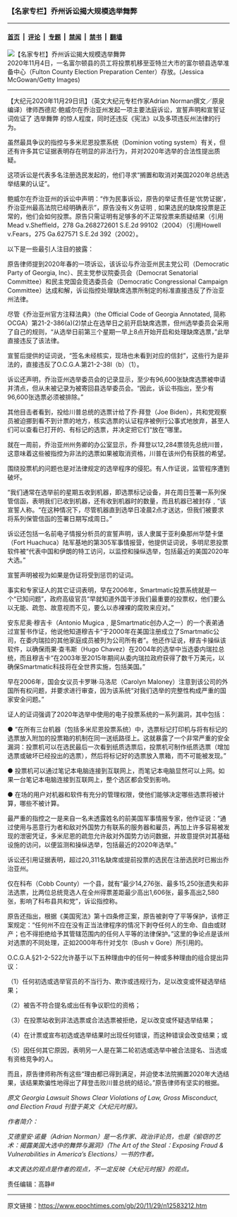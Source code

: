 ### 【名家专栏】乔州诉讼揭大规模选举舞弊

---

#### [首页](../../../..?n12583212) &nbsp;|&nbsp; [评论](../../../../../epoch-comment?n12583212) &nbsp;|&nbsp; [专题](../../../../../epoch-special?n12583212) &nbsp;|&nbsp; [禁闻](../../../../../epoch-news?n12583212) &nbsp;|&nbsp; [禁书](../../../../../books?n12583212) &nbsp;|&nbsp; [翻墙](https://github.com/gfw-breaker/nogfw/blob/master/README.md?n12583212)


<div><img alt="【名家专栏】乔州诉讼揭大规模选举舞弊" class="attachment-djy_600_400 size-djy_600_400 wp-post-image" src="https://i.epochtimes.com/assets/uploads/2020/11/Georgia-vote-count-1229462105-700x420-600x400.jpg"/>
<div class="caption">
 2020年11月4日，一名富尔顿县的员工将投票机移至亚特兰大市的富尔顿县选举准备中心（Fulton County Election Preparation Center）存放。(Jessica McGowan/Getty Images)
</div></div><hr/><div class="post_content" id="artbody" itemprop="articleBody">
 <!-- article content begin -->
 <p>
  【大纪元2020年11月29日讯】（英文大纪元专栏作家Adrian Norman撰文／原泉编译）律师西德尼‧鲍威尔在乔治亚州发起一项主要法庭诉讼，宣誓声明和宣誓证词佐证了
  <ok href="https://www.epochtimes.com/gb/tag/%E9%80%89%E4%B8%BE%E8%88%9E%E5%BC%8A.html">
   选举舞弊
  </ok>
  的惊人程度，同时还违反《宪法》以及多项违反州法律的行为。
 </p>
 <p>
  虽然最具争议的指控与多米尼恩投票系统（Dominion voting system）有关，但还有许多其它证据表明存在明显的非法行为，并对2020年选举的合法性提出质疑。
 </p>
 <p>
  这项诉讼是代表多名注册选民发起的，他们寻求“搁置和取消对美国2020年总统选举结果的认证”。
 </p>
 <p>
  鲍威尔在乔治亚州的诉讼中声明：“作为民事诉讼，原告的举证责任是‘优势证据’，乔治亚州最高法院已经明确表示”，原告没有义务证明﹐如果选民的缺席投票是正常的，他们会如何投票。原告只需证明有足够多的不正常投票来质疑结果（引用Mead v.Sheffield，278 Ga.268272601 S.E.2d 99102（2004）（引用Howell v.Fears，275 Ga.627571 S.E.2d 392（2002）。
 </p>
 <p>
  以下是一些最引人注目的披露：
 </p>
 <p>
  原告律师提到2020年春的一项诉讼，该诉讼与乔治亚州民主党公司（Democratic Party of Georgia, Inc）、民主党参议院委员会（Democrat Senatorial Committee）和民主党国会竞选委员会（Democratic Congressional Campaign Committee）达成和解，诉讼指控处理缺席选票所制定的标准直接违反了乔治亚州法律。
 </p>
 <p>
  尽管《乔治亚州官方注释法典》（the Official Code of Georgia Annotated, 简称OCGA）第21-2-386(a)(2)禁止在选举日之前开启缺席选票，但州选举委员会采用了自己的规则，“从选举日前第三个星期一早上8点开始开启和处理缺席选票，”此举直接违反了该法律。
 </p>
 <p>
  宣誓后提供的证词说，“签名未经核实，现场也未看到对应的信封”，这些行为是非法的，直接违反了O.C.G.A.第21-2-38l（b）（1）。
 </p>
 <p>
  诉讼还声明，乔治亚州选举委员会的记录显示，至少有96,600张缺席选票被申请并清点，但从未被记录为被寄回县选举委员会。“因此，诉讼书指出，至少有96,600张选票必须被排除。”
 </p>
 <p>
  其他目击者看到，投给川普总统的选票计给了乔‧拜登（Joe Biden），共和党观察员被迫挪到看不到计票的地方，核实选票的认证程序被例行公事式地放弃，甚至人们可以查看已打开的、有标记的选票，并决定把它们“放在”哪里。
 </p>
 <p>
  就在一周前，乔治亚州州务卿的办公室显示，乔‧拜登以12,284票领先总统川普，这意味着这些被指控为非法的选票如果被取消资格，川普在该州仍有获胜的希望。
 </p>
 <p>
  围绕投票机的问题也是对法律规定的选举程序的侵犯。有人作证说，监管程序遭到破坏。
 </p>
 <p>
  “我们通常在选举前的星期五收到机器，即选票标记设备，并在周日签署一系列保管信函，表明我们已收到机器，还有收到机器时的数量，而且机器已被封存﹐”该宣誓人称。“在这种情况下，尽管机器直到选举日凌晨2点才送达，但我们被要求将系列保管信函的签署日期写成周日。”
 </p>
 <p>
  诉讼还包括一名前电子情报分析员的宣誓声明，该人隶属于亚利桑那州华楚卡堡（Fort Huachuca）陆军基地的第305军事情报营，他提供证词说，多明尼恩投票软件被“代表中国和伊朗的特工访问，以监控和操纵选举，包括最近的美国2020年大选。”
 </p>
 <p>
  宣誓声明被视为如果是伪证将受到惩罚的证词。
 </p>
 <p>
  事实和专家证人的其它证词表明，早在2006年，Smartmatic投票系统就是一个“已知问题”，政府高级官员“早就知道外国干涉我们最重要的投票权，他们要么以无能、疏忽、故意视而不见，要么以赤裸裸的腐败来应对。”
 </p>
 <p>
  安东尼奥‧穆吉卡（Antonio Mugica﹐是Smartmatic创办人之一）的一个表弟通过宣誓书作证，他说他知道穆吉卡“于2000年在美国注册成立了Smartmatic公司，在委内瑞拉的其他家庭成员被列为公司所有者”。他还作证说，穆吉卡操纵该软件，以确保雨果‧查韦斯（Hugo Chavez）在2004年的选举中当选委内瑞拉总统，而且穆吉卡“在2003年至2015年期间从委内瑞拉政府获得了数千万美元，以确保Smartmatic科技将在全世界实施，包括美国。”
 </p>
 <p>
  早在2006年，国会女议员卡罗琳‧马洛尼（Carolyn Maloney）注意到该公司的外国所有权问题，并要求进行审查，因为该系统“对我们选举的完整性构成严重的国家安全问题。”
 </p>
 <p>
  证人的证词强调了2020年选举中使用的电子投票系统的一系列漏洞，其中包括：
 </p>
 <p>
  ● “在所有三台机器（包括多米尼恩投票系统）中，选票标记打印机与将有标记的选票放入附加的投票箱的机制在同一送纸路径上。这就暴露了一个非常严重的安全漏洞：投票机可以在选民最后一次看到纸质选票后，投票机可制作纸质选票（增加选票或破坏已经投出的选票），然后将标记好的选票放入票箱，而不可能被发现。”
 </p>
 <p>
  ● 投票机可以通过笔记本电脑连接到互联网上，而笔记本电脑显然可以上网。如果一台笔记本电脑连接到互联网上，整个选区都会受到影响。
 </p>
 <p>
  ● 在场的用户对机器和软件有充分的管理权限，使他们能够决定哪些选票将被计算，哪些不被计算。
 </p>
 <p>
  最严重的指控之一是来自一名未透露姓名的前美国军事情报专家，他作证说：“通过使用与恶意行为者和敌对外国势力有联系的服务器和雇员，再加上许多容易被发现的泄密凭证，多米尼恩的疏忽允许敌对外国势力访问数据，并故意提供对其基础设施的访问，以便监测和操纵选举，包括最近的2020年选举。”
 </p>
 <p>
  诉讼还引用证据表明，超过20,311名缺席或提前投票的选民在注册选民时已搬出乔治亚州。
 </p>
 <p>
  仅在科布（Cobb County）一个县，就有“最少14,276张、最多15,250张遗失和非法选票，比两位总统竞选人在全州得票差距最少高出1,606张，最多高出2,580张，影响了科布县共和党”，诉讼指控称。
 </p>
 <p>
  原告还指出，根据《美国宪法》第十四条修正案，原告被剥夺了平等保护，该修正案规定：“任何州不应在没有正当法律程序的情况下剥夺任何人的生命、自由或财产；也不得拒绝给予其管辖范围内的任何人平等的法律保护。”这里的争论点是该州对选票的不同处理，正如2000年布什对戈尔（Bush v Gore）所引用的。
 </p>
 <p>
  O.C.G.A.§21-2-522允许基于以下五种理由中的任何一种或多种理由的组合提出异议：
 </p>
 <p>
  （1）任何初选或选举官员的不当行为、欺诈或违规行为，足以改变或怀疑选举结果；
 </p>
 <p>
  （2）被告不符合提名或出任有争议职位的资格；
 </p>
 <p>
  （3）在投票站收到非法选票或合法选票被拒绝，足以改变或怀疑选举结果；
 </p>
 <p>
  （4）在计票或宣布初选或选举结果时出现任何错误，而这种错误会改变结果；或
 </p>
 <p>
  （5）因任何其它原因，表明另一人是在第二轮初选或选举中被合法提名、当选或有资格竞争的人。
 </p>
 <p>
  而且，原告律师称所有这些“理由都已得到满足，并迫使本法院搁置2020年大选结果，该结果欺骗性地得出了拜登击败川普总统的结论。”原告律师有坚实的根据。
 </p>
 <p>
  <em>
   原文
   <ok href="https://www.theepochtimes.com/georgia-lawsuit-shows-clear-violations-of-law-gross-misconduct-and-election-fraud_3594802.html">
    Georgia Lawsuit Shows Clear Violations of Law, Gross Misconduct, and Election Fraud
   </ok>
   刊登于英文《大纪元时报》。
  </em>
 </p>
 <p>
  <em>
   作者简介：
  </em>
 </p>
 <p>
  <em>
   艾德里安‧诺曼（Adrian Norman）是一名作家、政治评论员，也是《偷窃的艺术：揭露美国大选中的舞弊与漏洞》（The Art of the Steal：Exposing Fraud &amp; Vulnerabilities in America’s Elections）一书的作者。
  </em>
 </p>
 <p>
  <em>
   本文表达的观点是作者的观点，不一定反映《大纪元时报》的观点。
  </em>
 </p>
 <p>
  责任编辑：高静#
 </p>
 <!-- article content end -->
 <div id="below_article_ad">
 </div>
</div>


---

原文链接：https://www.epochtimes.com/gb/20/11/29/n12583212.htm